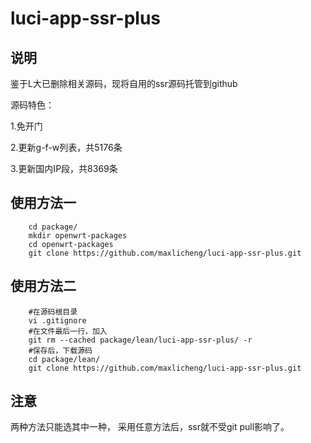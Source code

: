 # luci-app-ssr-plus

## 说明
   鉴于L大已删除相关源码，现将自用的ssr源码托管到github

   源码特色：

   1.免开门

   2.更新g-f-w列表，共5176条

   3.更新国内IP段，共8369条

## 使用方法一
```Brach
    cd package/
    mkdir openwrt-packages
    cd openwrt-packages
    git clone https://github.com/maxlicheng/luci-app-ssr-plus.git
```

## 使用方法二
```Brach
    #在源码根目录
    vi .gitignore
    #在文件最后一行，加入
    git rm --cached package/lean/luci-app-ssr-plus/ -r
    #保存后，下载源码
    cd package/lean/
    git clone https://github.com/maxlicheng/luci-app-ssr-plus.git
```

## 注意
两种方法只能选其中一种，
采用任意方法后，ssr就不受git pull影响了。
